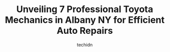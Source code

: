 ---
layout: ampstory
image: https://images.unsplash.com/photo-1574524096791-2ae09c406788?ixlib=rb-4.0.3&ixid=MnwxMjA3fDB8MHxwaG90by1wYWdlfHx8fGVufDB8fHx8&auto=format&fit=crop&w=640&h=853&q=80
author: techidn
featured: false
description: If youre in need of trustworthy and skilled Toyota Mechanic in Albany NY, USA, youll be pleased to discover the 7 best Toyota Mechanic in town. Their expertise and commitment to customer s
title: Unveiling 7 Professional Toyota Mechanics in Albany NY for Efficient Auto Repairs
cover:
   title: Unveiling 7 Professional Toyota Mechanics in Albany NY for Efficient Auto Repairs
   subtitle: Rickpate
   background: https://images.unsplash.com/photo-1574524096791-2ae09c406788?ixlib=rb-4.0.3&ixid=MnwxMjA3fDB8MHxwaG90by1wYWdlfHx8fGVufDB8fHx8&auto=format&fit=crop&w=640&h=853&q=80

pages: 
 - layout: thirds
   top: <h1>#1 Jamalaye Auto</h1>
   bottom: "<p>I was only in town for the weekend and was worried my car had sustained issues on its undercarriage. I needed to get it looked at before a long drive home. Jamalaye Auto </p>"
   background: https://www.knot35.com/toplist/wp-content/uploads/2023/06/best-toyota-mechanic-1-in-albany-ny-1685838936.jpeg
   backgroundblur: true
 - layout: thirds
   top: <h1>#2 Bhatti Group</h1>
   bottom: "<p>236 S Swan St, Albany, NY 12202, United States</p>"
   background: https://www.knot35.com/toplist/wp-content/uploads/2023/06/best-toyota-mechanic-2-in-albany-ny-1685838937.png
   cta:
      link: https://www.knot35.com/toplist/unveiling-7-professional-toyota-mechanics-in-albany-ny-for-efficient-auto-repairs/
      text: Unveiling 7 Professional Toyota Mechanics in Albany NY for Efficient Auto Repairs
 - layout: thirds
   top: <h1>#3 RA Auto Repair Tires & Body</h1>
   bottom: "<p>142 Quail St, Albany, NY 12206, United States</p>"
   background: https://www.knot35.com/toplist/wp-content/uploads/2023/06/best-toyota-mechanic-3-in-albany-ny-1685838938.jpeg
   cta:
      link: https://www.knot35.com/toplist/unveiling-7-professional-toyota-mechanics-in-albany-ny-for-efficient-auto-repairs/
      text: Unveiling 7 Professional Toyota Mechanics in Albany NY for Efficient Auto Repairs
 - layout: thirds
   top: <h1>#4 Capital Tech Auto Repairs</h1>
   bottom: "<p>169 Jefferson St, Albany, NY 12210, United States</p>"
   background: https://images.unsplash.com/photo-1561679660-d00ee1e0dc8e?ixlib=rb-4.0.3&ixid=MnwxMjA3fDB8MHxwaG90by1wYWdlfHx8fGVufDB8fHx8&auto=format&fit=crop&w=640&h=853&q=80
   cta:
      link: https://www.knot35.com/toplist/unveiling-7-professional-toyota-mechanics-in-albany-ny-for-efficient-auto-repairs/
      text: Unveiling 7 Professional Toyota Mechanics in Albany NY for Efficient Auto Repairs
 - layout: thirds
   top: <h1>#5 Lawtons Automotive</h1>
   bottom: "<p>90 Watervliet Ave #2024, Albany, NY 12206, United States</p>"
   background: https://images.unsplash.com/photo-1608411404720-c8f0417bcdba?ixlib=rb-4.0.3&ixid=MnwxMjA3fDB8MHxwaG90by1wYWdlfHx8fGVufDB8fHx8&auto=format&fit=crop&w=640&h=853&q=80
   cta:
      link: https://www.knot35.com/toplist/unveiling-7-professional-toyota-mechanics-in-albany-ny-for-efficient-auto-repairs/
      text: Unveiling 7 Professional Toyota Mechanics in Albany NY for Efficient Auto Repairs
 - layout: thirds
   top: <h1>#6 Auto Rite</h1>
   bottom: "<p>409 Central Ave, Albany, NY 12206, United States</p>"
   background: https://images.unsplash.com/photo-1595364397663-fca4f075d796?ixlib=rb-4.0.3&ixid=MnwxMjA3fDB8MHxwaG90by1wYWdlfHx8fGVufDB8fHx8&auto=format&fit=crop&w=640&h=853&q=80
   cta:
      link: https://www.knot35.com/toplist/unveiling-7-professional-toyota-mechanics-in-albany-ny-for-efficient-auto-repairs/
      text: Unveiling 7 Professional Toyota Mechanics in Albany NY for Efficient Auto Repairs
 - layout: thirds
   top: <h1>#7 Hackels Foreign Car Services</h1>
   bottom: "<p>1372 Central Ave, Albany, NY 12205, United States</p>"
   background: https://images.unsplash.com/photo-1567095761054-7a02e69e5c43?ixlib=rb-4.0.3&ixid=MnwxMjA3fDB8MHxwaG90by1wYWdlfHx8fGVufDB8fHx8&auto=format&fit=crop&w=640&h=853&q=80
   cta:
      link: https://www.knot35.com/toplist/unveiling-7-professional-toyota-mechanics-in-albany-ny-for-efficient-auto-repairs/
      text: Unveiling 7 Professional Toyota Mechanics in Albany NY for Efficient Auto Repairs
 - layout: thirds
   middle: Continue reading...
   background: https://images.unsplash.com/photo-1533998839656-76f5e4b2bccb?ixlib=rb-4.0.3&ixid=MnwxMjA3fDB8MHxwaG90by1wYWdlfHx8fGVufDB8fHx8&auto=format&fit=crop&w=640&h=853&q=80
   cta:
      link: https://www.knot35.com/toplist/unveiling-7-professional-toyota-mechanics-in-albany-ny-for-efficient-auto-repairs/
      text: Unveiling 7 Professional Toyota Mechanics in Albany NY for Efficient Auto Repairs
      
---
